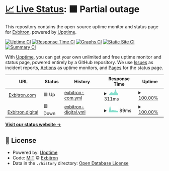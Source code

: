 # [📈 Live Status](https://demo.upptime.js.org): <!--live status--> **🟧 Partial outage**

This repository contains the open-source uptime monitor and status page for [Exbitron](https://exbitron.com), powered by [Upptime](https://github.com/upptime/upptime).

[![Uptime CI](https://github.com/exbitron/uptime/workflows/Uptime%20CI/badge.svg)](https://github.com/exbitron/uptime/actions?query=workflow%3A%22Uptime+CI%22)
[![Response Time CI](https://github.com/exbitron/uptime/workflows/Response%20Time%20CI/badge.svg)](https://github.com/exbitron/uptime/actions?query=workflow%3A%22Response+Time+CI%22)
[![Graphs CI](https://github.com/exbitron/uptime/workflows/Graphs%20CI/badge.svg)](https://github.com/exbitron/uptime/actions?query=workflow%3A%22Graphs+CI%22)
[![Static Site CI](https://github.com/exbitron/uptime/workflows/Static%20Site%20CI/badge.svg)](https://github.com/exbitron/uptime/actions?query=workflow%3A%22Static+Site+CI%22)
[![Summary CI](https://github.com/exbitron/uptime/workflows/Summary%20CI/badge.svg)](https://github.com/exbitron/uptime/actions?query=workflow%3A%22Summary+CI%22)

With [Upptime](https://upptime.js.org), you can get your own unlimited and free uptime monitor and status page, powered entirely by a GitHub repository. We use [Issues](https://github.com/exbitron/uptime/issues) as incident reports, [Actions](https://github.com/exbitron/uptime/actions) as uptime monitors, and [Pages](https://demo.upptime.js.org) for the status page.

<!--start: status pages-->
<!-- This summary is generated by Upptime (https://github.com/upptime/upptime) -->
<!-- Do not edit this manually, your changes will be overwritten -->
<!-- prettier-ignore -->
| URL | Status | History | Response Time | Uptime |
| --- | ------ | ------- | ------------- | ------ |
| <img alt="" src="https://favicons.githubusercontent.com/www.exbitron.com" height="13"> [Exbitron.com](https://www.exbitron.com) | 🟩 Up | [exbitron-com.yml](https://github.com/exbitron/uptime/commits/HEAD/history/exbitron-com.yml) | <details><summary><img alt="Response time graph" src="./graphs/exbitron-com/response-time-week.png" height="20"> 311ms</summary><br><a href="https://exbitron.github.io/uptime/history/exbitron-com"><img alt="Response time 268" src="https://img.shields.io/endpoint?url=https%3A%2F%2Fraw.githubusercontent.com%2Fexbitron%2Fuptime%2FHEAD%2Fapi%2Fexbitron-com%2Fresponse-time.json"></a><br><a href="https://exbitron.github.io/uptime/history/exbitron-com"><img alt="24-hour response time 196" src="https://img.shields.io/endpoint?url=https%3A%2F%2Fraw.githubusercontent.com%2Fexbitron%2Fuptime%2FHEAD%2Fapi%2Fexbitron-com%2Fresponse-time-day.json"></a><br><a href="https://exbitron.github.io/uptime/history/exbitron-com"><img alt="7-day response time 311" src="https://img.shields.io/endpoint?url=https%3A%2F%2Fraw.githubusercontent.com%2Fexbitron%2Fuptime%2FHEAD%2Fapi%2Fexbitron-com%2Fresponse-time-week.json"></a><br><a href="https://exbitron.github.io/uptime/history/exbitron-com"><img alt="30-day response time 278" src="https://img.shields.io/endpoint?url=https%3A%2F%2Fraw.githubusercontent.com%2Fexbitron%2Fuptime%2FHEAD%2Fapi%2Fexbitron-com%2Fresponse-time-month.json"></a><br><a href="https://exbitron.github.io/uptime/history/exbitron-com"><img alt="1-year response time 268" src="https://img.shields.io/endpoint?url=https%3A%2F%2Fraw.githubusercontent.com%2Fexbitron%2Fuptime%2FHEAD%2Fapi%2Fexbitron-com%2Fresponse-time-year.json"></a></details> | <details><summary><a href="https://exbitron.github.io/uptime/history/exbitron-com">100.00%</a></summary><a href="https://exbitron.github.io/uptime/history/exbitron-com"><img alt="All-time uptime 100.00%" src="https://img.shields.io/endpoint?url=https%3A%2F%2Fraw.githubusercontent.com%2Fexbitron%2Fuptime%2FHEAD%2Fapi%2Fexbitron-com%2Fuptime.json"></a><br><a href="https://exbitron.github.io/uptime/history/exbitron-com"><img alt="24-hour uptime 100.00%" src="https://img.shields.io/endpoint?url=https%3A%2F%2Fraw.githubusercontent.com%2Fexbitron%2Fuptime%2FHEAD%2Fapi%2Fexbitron-com%2Fuptime-day.json"></a><br><a href="https://exbitron.github.io/uptime/history/exbitron-com"><img alt="7-day uptime 100.00%" src="https://img.shields.io/endpoint?url=https%3A%2F%2Fraw.githubusercontent.com%2Fexbitron%2Fuptime%2FHEAD%2Fapi%2Fexbitron-com%2Fuptime-week.json"></a><br><a href="https://exbitron.github.io/uptime/history/exbitron-com"><img alt="30-day uptime 100.00%" src="https://img.shields.io/endpoint?url=https%3A%2F%2Fraw.githubusercontent.com%2Fexbitron%2Fuptime%2FHEAD%2Fapi%2Fexbitron-com%2Fuptime-month.json"></a><br><a href="https://exbitron.github.io/uptime/history/exbitron-com"><img alt="1-year uptime 100.00%" src="https://img.shields.io/endpoint?url=https%3A%2F%2Fraw.githubusercontent.com%2Fexbitron%2Fuptime%2FHEAD%2Fapi%2Fexbitron-com%2Fuptime-year.json"></a></details>
| <img alt="" src="https://favicons.githubusercontent.com/exbitron.digital" height="13"> [Exbitron.digital](https://exbitron.digital) | 🟥 Down | [exbitron-digital.yml](https://github.com/exbitron/uptime/commits/HEAD/history/exbitron-digital.yml) | <details><summary><img alt="Response time graph" src="./graphs/exbitron-digital/response-time-week.png" height="20"> 89ms</summary><br><a href="https://exbitron.github.io/uptime/history/exbitron-digital"><img alt="Response time 105" src="https://img.shields.io/endpoint?url=https%3A%2F%2Fraw.githubusercontent.com%2Fexbitron%2Fuptime%2FHEAD%2Fapi%2Fexbitron-digital%2Fresponse-time.json"></a><br><a href="https://exbitron.github.io/uptime/history/exbitron-digital"><img alt="24-hour response time 54" src="https://img.shields.io/endpoint?url=https%3A%2F%2Fraw.githubusercontent.com%2Fexbitron%2Fuptime%2FHEAD%2Fapi%2Fexbitron-digital%2Fresponse-time-day.json"></a><br><a href="https://exbitron.github.io/uptime/history/exbitron-digital"><img alt="7-day response time 89" src="https://img.shields.io/endpoint?url=https%3A%2F%2Fraw.githubusercontent.com%2Fexbitron%2Fuptime%2FHEAD%2Fapi%2Fexbitron-digital%2Fresponse-time-week.json"></a><br><a href="https://exbitron.github.io/uptime/history/exbitron-digital"><img alt="30-day response time 117" src="https://img.shields.io/endpoint?url=https%3A%2F%2Fraw.githubusercontent.com%2Fexbitron%2Fuptime%2FHEAD%2Fapi%2Fexbitron-digital%2Fresponse-time-month.json"></a><br><a href="https://exbitron.github.io/uptime/history/exbitron-digital"><img alt="1-year response time 105" src="https://img.shields.io/endpoint?url=https%3A%2F%2Fraw.githubusercontent.com%2Fexbitron%2Fuptime%2FHEAD%2Fapi%2Fexbitron-digital%2Fresponse-time-year.json"></a></details> | <details><summary><a href="https://exbitron.github.io/uptime/history/exbitron-digital">100.00%</a></summary><a href="https://exbitron.github.io/uptime/history/exbitron-digital"><img alt="All-time uptime 100.00%" src="https://img.shields.io/endpoint?url=https%3A%2F%2Fraw.githubusercontent.com%2Fexbitron%2Fuptime%2FHEAD%2Fapi%2Fexbitron-digital%2Fuptime.json"></a><br><a href="https://exbitron.github.io/uptime/history/exbitron-digital"><img alt="24-hour uptime 100.00%" src="https://img.shields.io/endpoint?url=https%3A%2F%2Fraw.githubusercontent.com%2Fexbitron%2Fuptime%2FHEAD%2Fapi%2Fexbitron-digital%2Fuptime-day.json"></a><br><a href="https://exbitron.github.io/uptime/history/exbitron-digital"><img alt="7-day uptime 100.00%" src="https://img.shields.io/endpoint?url=https%3A%2F%2Fraw.githubusercontent.com%2Fexbitron%2Fuptime%2FHEAD%2Fapi%2Fexbitron-digital%2Fuptime-week.json"></a><br><a href="https://exbitron.github.io/uptime/history/exbitron-digital"><img alt="30-day uptime 100.00%" src="https://img.shields.io/endpoint?url=https%3A%2F%2Fraw.githubusercontent.com%2Fexbitron%2Fuptime%2FHEAD%2Fapi%2Fexbitron-digital%2Fuptime-month.json"></a><br><a href="https://exbitron.github.io/uptime/history/exbitron-digital"><img alt="1-year uptime 100.00%" src="https://img.shields.io/endpoint?url=https%3A%2F%2Fraw.githubusercontent.com%2Fexbitron%2Fuptime%2FHEAD%2Fapi%2Fexbitron-digital%2Fuptime-year.json"></a></details>

<!--end: status pages-->

[**Visit our status website →**](https://demo.upptime.js.org)

## 📄 License

- Powered by: [Upptime](https://github.com/upptime/upptime)
- Code: [MIT](./LICENSE) © [Exbitron](https://exbitron.com)
- Data in the `./history` directory: [Open Database License](https://opendatacommons.org/licenses/odbl/1-0/)
